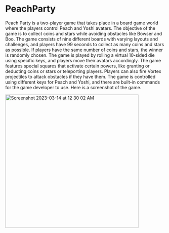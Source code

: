 # PeachParty

Peach Party is a two-player game that takes place in a board game world where the players control Peach and Yoshi avatars. The objective of the game is to collect coins and stars while avoiding obstacles like Bowser and Boo. The game consists of nine different boards with varying layouts and challenges, and players have 99 seconds to collect as many coins and stars as possible. If players have the same number of coins and stars, the winner is randomly chosen. The game is played by rolling a virtual 10-sided die using specific keys, and players move their avatars accordingly. The game features special squares that activate certain powers, like granting or deducting coins or stars or teleporting players. Players can also fire Vortex projectiles to attack obstacles if they have them. The game is controlled using different keys for Peach and Yoshi, and there are built-in commands for the game developer to use. Here is a screenshot of the game.


<img width="421" alt="Screenshot 2023-03-14 at 12 30 02 AM" src="https://user-images.githubusercontent.com/107815704/224926983-9e2c9d8a-500b-45ca-abff-61bd1943adfa.png">
